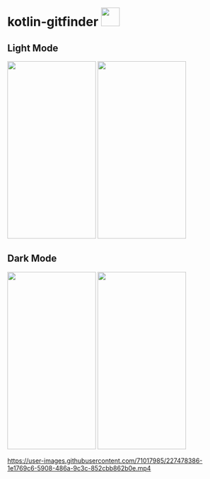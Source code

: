 # kotlin-gitfinder <img src="https://user-images.githubusercontent.com/71017985/227478557-955811e0-7634-4c25-b32d-99ddd6478243.svg" width="42" height="42">


## Light Mode
<div>
<img src="https://user-images.githubusercontent.com/71017985/227477593-d5bb96ae-82f5-4246-82c9-8002ca726442.jpg" width="200" height="400">
<img src="https://user-images.githubusercontent.com/71017985/227477604-d811d619-330a-42a7-965f-3ea601244aab.jpg" width="200" height="400">
</div>

## Dark Mode
<div>
<img src="https://user-images.githubusercontent.com/71017985/227477598-a8183384-e0c1-49d0-9b57-e00bd03137f4.jpg" width="200" height="400">
<img src="https://user-images.githubusercontent.com/71017985/227477606-0b9ae94f-0dcf-4776-acea-c20db9fe6237.jpg" width="200" height="400">
</div>

https://user-images.githubusercontent.com/71017985/227478386-1e1769c6-5908-486a-9c3c-852cbb862b0e.mp4

